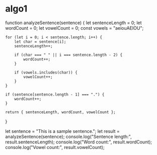 # algo1
function analyzeSentence(sentence) {
    let sentenceLength = 0;
    let wordCount = 0;
    let vowelCount = 0;
    const vowels = "aeiouAEIOU";

    for (let i = 0; i < sentence.length; i++) {
        let char = sentence[i];
        sentenceLength++;

        if (char === " " || i === sentence.length - 2) {
            wordCount++;
        }

        if (vowels.includes(char)) {
            vowelCount++;
        }
    }

    if (sentence[sentence.length - 1] === ".") {
        wordCount++;
    }

    return { sentenceLength, wordCount, vowelCount };
}

let sentence = "This is a sample sentence.";
let result = analyzeSentence(sentence);
console.log("Sentence length:", result.sentenceLength);
console.log("Word count:", result.wordCount);
console.log("Vowel count:", result.vowelCount);
